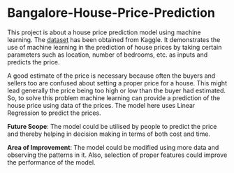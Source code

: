 # Bangalore-House-Price-Prediction
This project is about a house price prediction model using machine learning. The [dataset](https://www.kaggle.com/datasets/amitabhajoy/bengaluru-house-price-data)
has been obtained from Kaggle. It demonstrates the use of machine learning in the prediction of house prices by taking certain parameters such as location, number of bedrooms, etc. as inputs and predicts the price.

A good estimate of the price is necessary because often the buyers and sellers too are confused about setting a proper price for a house. This might lead generally the price being too high or low than the buyer had estimated. So, to solve this problem machine learning can provide a prediction of the house price using data of the prices.
The model here uses Linear Regression to predict the prices.

**Future Scope**: The model could be utilised by people to predict the price and thereby helping in decision making in terms of both cost and time.

**Area of Improvement**: The model could be modified using more data and observing the patterns in it. Also, selection of proper features could improve the performance of the model.
